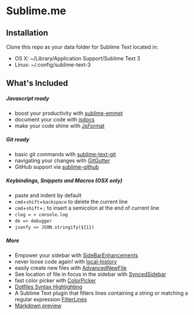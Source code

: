 # Sublime.me

## Installation
Clone this repo as your data folder for Sublime Text located in:
* OS X: ~/Library/Application Support/Sublime Text 3
* Linux: ~/.config/sublime-text-3


## What's Included

##### Javascript ready
* boost your productivity with [sublime-emmet](https://github.com/sergeche/emmet-sublime)
* document your code with [jsdocs](https://github.com/spadgos/sublime-jsdocs)
* make your code shine with [JsFormat](https://github.com/jdc0589/JsFormat)


##### Git ready
* basic git commands with [sublime-text-git](https://github.com/kemayo/sublime-text-git)
* navigating your changes with [GitGutter](https://github.com/jisaacks/GitGutter)
* GitHub support via [sublime-github](https://github.com/bgreenlee/sublime-github)


##### Keybindings, Snippets and Macros (OSX only)
* paste and indent by default
* `cmd`+`shift`+`backspace` to delete the current line
* `cmd`+`shift`+`;` to insert a semicolon at the end of current line
* `clog = > console.log`
* `de => debugger`
* `jsonfy => JSON.stringify(${1})`


##### More
* Empower your sidebar with [SideBarEnhancements](https://github.com/titoBouzout/SideBarEnhancements/tree/st3)
* never loose code again! with [local-history](https://github.com/vishr/local-history)
* easily create new files with [AdvancedNewFile](https://github.com/skuroda/Sublime-AdvancedNewFile)
* See location of file in focus in the sidebar with [SyncedSidebar](https://github.com/sobstel/SyncedSideBar)
* fast color picker with [ColorPicker](https://github.com/weslly/ColorPicker/)
* [Dotfiles Syntax Highlighting](https://github.com/mattbanks/dotfiles-syntax-highlighting-st2)
* A Sublime Text plugin that filters lines containing a string or matching a regular expression [FilterLines](https://github.com/davidpeckham/FilterLines)
* [Markdown preview](https://github.com/revolunet/sublimetext-markdown-preview)
